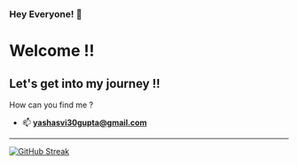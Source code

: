 ### Hey Everyone! 🌙

<h1> Welcome !! </h1>
<h2> Let's get into my journey !!</h2>

How can you find me ?
- 📫  **yashasvi30gupta@gmail.com**

-----------------------------------------------------------------------------------------------------------------------------------------------
[![GitHub Streak](https://github-readme-streak-stats.herokuapp.com?user=Yashasvi-30&theme=chartreuse-dark&border_radius=5.6&date_format=M%20j%5B%2C%20Y%5D)](https://git.io/streak-stats)
